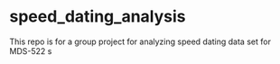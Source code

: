 # speed_dating_analysis
This repo is for a group project for analyzing speed dating data set for MDS-522
s